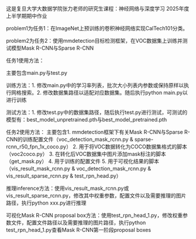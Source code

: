 这是复旦大学大数据学院张力老师的研究生课程：神经网络与深度学习 2025年度上半学期期中作业

problem1为任务1：在ImageNet上预训练的卷积神经网络实现CalTech101分类。

problem2为任务2：使用mmdetection目标检测框架，在VOC数据集上训练并测试模型Mask R-CNN与Sparse R-CNN

任务1使用方法：

主要包含main.py与test.py

训练方法：1. 修改main.py中的学习率列表，批次大小列表内参数或保持原样以执行网格搜索。2. 修改数据集路径以适配对应数据集。随后执行python main.py以进行训练

测试方法：1. 修改test.py中的数据集路径，随后执行test.py进行测试，可测试的模型有：best_model_unpretrained.pth与best_model_pretrained.pth

任务2使用方法：
主要包含1. mmdetection框架下有关Mask R-CNN与Sparse R-CNN的训练配置文件（voc_detection_mask_rcnn.py & sparse-rcnn_r50_fpn_1x_coco.py） 2. 用于将VOC数据转化为COCO数据集格式的脚本（voc2coco.py） 3. 在转化后VOC数据集中图片添加mask标注的脚本（get_mask.py） 4. 用于训练的配置文件
5. 用于可视化结果的脚本（vis_result_mask_rcnn.py & voc_detection_mask_rcnn.py & vis_result_sparse_rcnn.py & test_rpn_head.py）

推理inference方法：使用vis_result_mask_rcnn.py或vis_result_sparse_rcnn.py，修改其中权重参数，配置文件以及需要推理的图片路径，执行python xxx.py进行推理

可视化Mask R-CNN proposal box方法：使用test_rpn_head_1.py，修改权重参数文件，配置文件路径以及需要推理的图片路径，执行python test_rpn_head_1.py查看Mask R-CNN第一阶段proposal boxes
